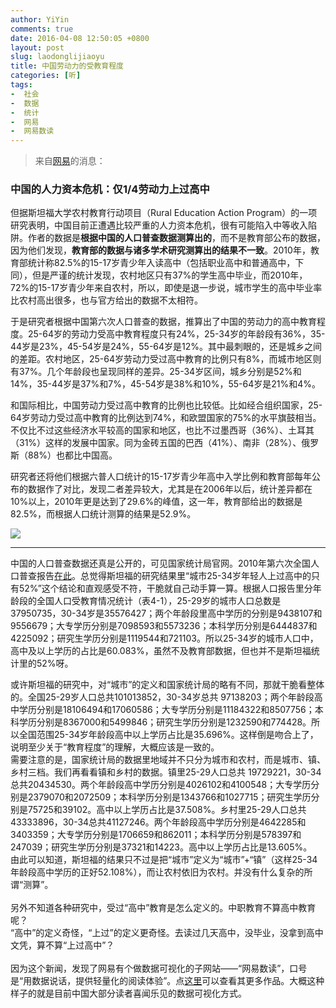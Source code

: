 ```yaml
---
author: YiYin
comments: true
date: 2016-04-08 12:50:05 +0800
layout: post
slug: laodonglijiaoyu
title: 中国劳动力的受教育程度
categories: [听]
tags:
-  社会
-  数据
-  统计
-  网易
-  网易数读
---
```

<div class="quote"> <blockquote>
    	来自<a href="http://data.163.com/16/0407/02/BK1262TI00014MTN.html">网易</a>的消息：
    </blockquote>
</div>

### 中国的人力资本危机：仅1/4劳动力上过高中

但据斯坦福大学农村教育行动项目（Rural Education Action Program）的一项研究表明，中国目前正遭遇比较严重的人力资本危机，很有可能陷入中等收入陷阱。作者的数据是**根据中国的人口普查数据测算出的**，而不是教育部公布的数据，因为他们发现，**教育部的数据与诸多学术研究测算出的结果不一致**。2010年，教育部统计称82.5%的15-17岁青少年入读高中（包括职业高中和普通高中，下同），但是严谨的统计发现，农村地区只有37%的学生高中毕业，而2010年，72%的15-17岁青少年来自农村，所以，即使是退一步说，城市学生的高中毕业率比农村高出很多，也与官方给出的数据不太相符。

于是研究者根据中国第六次人口普查的数据，推算出了中国的劳动力的高中教育程度。25-64岁的劳动力受高中教育程度只有24%，25-34岁的年龄段有36%，35-44岁是23%，45-54岁是24%，55-64岁是12%。其中最刺眼的，还是城乡之间的差距。农村地区，25-64岁劳动力受过高中教育的比例只有8%，而城市地区则有37%。几个年龄段也呈现同样的差异。25-34岁区间，城乡分别是52%和14%，35-44岁是37%和7%，45-54岁是38%和10%，55-64岁是21%和4%。

和国际相比，中国劳动力受过高中教育的比例也比较低。比如经合组织国家，25-64岁劳动力受过高中教育的比例达到74%，和欧盟国家的75%的水平旗鼓相当。不仅比不过这些经济水平较高的国家和地区，也比不过墨西哥（36%）、土耳其（31%）这样的发展中国家。同为金砖五国的巴西（41%）、南非（28%）、俄罗斯（88%）也都比中国高。

研究者还将他们根据六普人口统计的15-17岁青少年高中入学比例和教育部每年公布的数据作了对比，发现二者差异较大，尤其是在2006年以后，统计差异都在10%以上，2010年更是达到了29.6%的峰值，这一年，教育部给出的数据是82.5%，而根据人口统计测算的结果是52.9%。

![](http://img4.cache.netease.com/cnews/2016/4/7/2016040717412051fc6.jpg)


<hr/>
<div class="commentsonquote">
<div class="yiyin">中国的人口普查数据还真是公开的，可见国家统计局官网。2010年第六次全国人口普查报告<a href="http://www.stats.gov.cn/tjsj/pcsj/rkpc/6rp/indexch.htm">在此</a>。总觉得斯坦福的研究结果里“城市25-34岁年轻人上过高中的只有52%”这个结论和直观感受不符，干脆就自己动手算一算。根据人口报告里分年龄段的全国人口受教育情况统计（表4-1），25-29岁的城市人口总数是37950735，30-34岁是35576427；两个年龄段里高中学历的分别是9438107和9556679；大专学历分别是7098593和5573236；本科学历分别是6444837和4225092；研究生学历分别是1119544和721103。所以25-34岁的城市人口中，高中及以上学历的占比是60.083%，虽然不及教育部数据，但也并不是斯坦福统计里的52%呀。<br/>

或许斯坦福的研究中，对“城市”的定义和国家统计局的略有不同，那就干脆看整体的。全国25-29岁人口总共101013852，30-34岁总共	97138203；两个年龄段高中学历分别是18106494和17060586；大专学历分别是11184322和8507756；本科学历分别是8367000和5499846；研究生学历分别是1232590和774428。所以全国范围25-34岁年龄段高中以上学历占比是35.696%。这样倒是吻合上了，说明至少关于“教育程度”的理解，大概应该是一致的。<br/>
需要注意的是，国家统计局的数据里地域并不只分为城市和农村，而是城市、镇、乡村三档。我们再看看镇和乡村的数据。镇里25-29人口总共	19729221，30-34总共20434530。两个年龄段高中学历分别是4026102和4100548；大专学历分别是2379070和2072509；本科学历分别是1343766和1027715；研究生学历分别是75725和39102。高中以上学历占比是37.508%。乡村里25-29人口总共43333896，30-34总共41127246。两个年龄段高中学历分别是4642285和3403359；大专学历分别是1706659和862011；本科学历分别是578397和247039；研究生学历分别是37321和14223。高中以上学历占比是13.605%。<br/>
由此可以知道，斯坦福的结果只不过是把“城市”定义为“城市”+“镇”（这样25-34年龄段高中学历的正好52.108%），而让农村依旧为农村。并没有什么复杂的所谓“测算”。<br/><br/>
	另外不知道各种研究中，受过“高中”教育是怎么定义的。中职教育不算高中教育呢？<br/>
	“高中”的定义奇怪，“上过”的定义更奇怪。去读过几天高中，没毕业，没拿到高中文凭，算不算“上过高中”？<br/><br/>
	因为这个新闻，发现了网易有个做数据可视化的子网站——“网易数读”，口号是“用数据说话，提供轻量化的阅读体验”。点<a href="http://img2.cache.netease.com/cnews/2016/4/5/20160405101003c5182.jpg" data-lightbox="wysd" light>这里</a><a href="http://img3.cache.netease.com/cnews/2016/3/17/20160317183444edfd6.jpg" data-lightbox="wysd" light></a><a href="http://img2.cache.netease.com/cnews/2016/3/15/20160315032341bf5da.jpg" data-lightbox="wysd" light></a>可以查看其更多作品。大概这种样子的就是目前中国大部分读者喜闻乐见的数据可视化方式。
</div>
</div>


